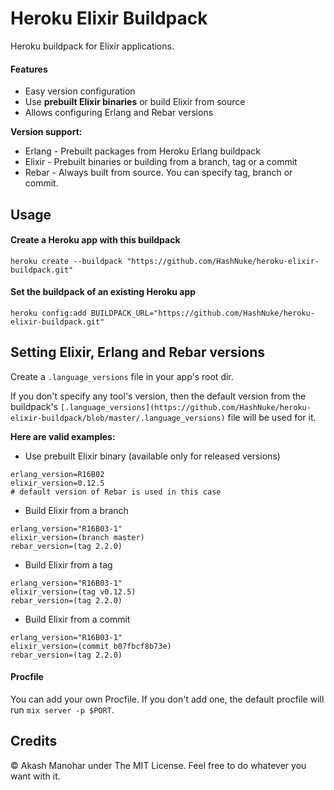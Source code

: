 # Heroku Elixir Buildpack

Heroku buildpack for Elixir applications.

#### Features

* Easy version configuration
* Use **prebuilt Elixir binaries** or build Elixir from source
* Allows configuring Erlang and Rebar versions


__Version support:__

* Erlang - Prebuilt packages from Heroku Erlang buildpack
* Elixir - Prebuilt binaries or building from a branch, tag or a commit
* Rebar - Always built from source. You can specify tag, branch or commit.


## Usage

#### Create a Heroku app with this buildpack

```
heroku create --buildpack "https://github.com/HashNuke/heroku-elixir-buildpack.git"
```

#### Set the buildpack of an existing Heroku app

```
heroku config:add BUILDPACK_URL="https://github.com/HashNuke/heroku-elixir-buildpack.git"
```

## Setting Elixir, Erlang and Rebar versions

Create a `.language_versions` file in your app's root dir.

If you don't specify any tool's version, then the default version from the buildpack's `[.language_versions](https://github.com/HashNuke/heroku-elixir-buildpack/blob/master/.language_versions)` file will be used for it.

__Here are valid examples:__

* Use prebuilt Elixir binary (available only for released versions)

```
erlang_version=R16B02
elixir_version=0.12.5
# default version of Rebar is used in this case
```

* Build Elixir from a branch

```
erlang_version="R16B03-1"
elixir_version=(branch master)
rebar_version=(tag 2.2.0)
```

* Build Elixir from a tag

```
erlang_version="R16B03-1"
elixir_version=(tag v0.12.5)
rebar_version=(tag 2.2.0)
```

* Build Elixir from a commit

```
erlang_version="R16B03-1"
elixir_version=(commit b07fbcf8b73e)
rebar_version=(tag 2.2.0)
```

#### Procfile

You can add your own Procfile. If you don't add one, the default procfile will run `mix server -p $PORT`.


## Credits

&copy; Akash Manohar under The MIT License. Feel free to do whatever you want with it.